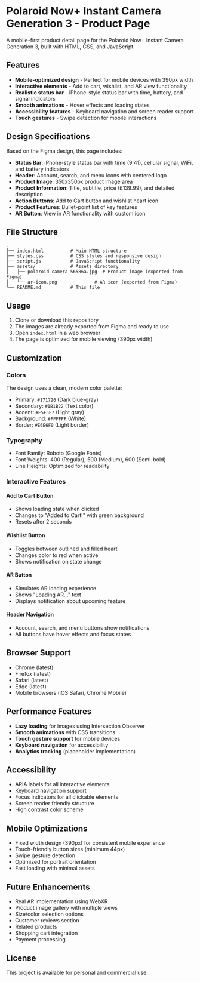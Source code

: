 # Polaroid Now+ Instant Camera Generation 3 - Product Page

A mobile-first product detail page for the Polaroid Now+ Instant Camera Generation 3, built with HTML, CSS, and JavaScript.

## Features

- **Mobile-optimized design** - Perfect for mobile devices with 390px width
- **Interactive elements** - Add to cart, wishlist, and AR view functionality
- **Realistic status bar** - iPhone-style status bar with time, battery, and signal indicators
- **Smooth animations** - Hover effects and loading states
- **Accessibility features** - Keyboard navigation and screen reader support
- **Touch gestures** - Swipe detection for mobile interactions

## Design Specifications

Based on the Figma design, this page includes:

- **Status Bar**: iPhone-style status bar with time (9:41), cellular signal, WiFi, and battery indicators
- **Header**: Account, search, and menu icons with centered logo
- **Product Image**: 350x350px product image area
- **Product Information**: Title, subtitle, price (£139.99), and detailed description
- **Action Buttons**: Add to Cart button and wishlist heart icon
- **Product Features**: Bullet-point list of key features
- **AR Button**: View in AR functionality with custom icon

## File Structure

```
.
├── index.html          # Main HTML structure
├── styles.css          # CSS styles and responsive design
├── script.js           # JavaScript functionality
├── assets/             # Assets directory
│   ├── polaroid-camera-56586a.jpg  # Product image (exported from Figma)
│   └── ar-icon.png              # AR icon (exported from Figma)
└── README.md           # This file
```

## Usage

1. Clone or download this repository
2. The images are already exported from Figma and ready to use
3. Open `index.html` in a web browser
4. The page is optimized for mobile viewing (390px width)

## Customization

### Colors
The design uses a clean, modern color palette:
- Primary: `#171726` (Dark blue-gray)
- Secondary: `#1B1B22` (Text color)
- Accent: `#F5F5F7` (Light gray)
- Background: `#FFFFFF` (White)
- Border: `#E6E6F0` (Light border)

### Typography
- Font Family: Roboto (Google Fonts)
- Font Weights: 400 (Regular), 500 (Medium), 600 (Semi-bold)
- Line Heights: Optimized for readability

### Interactive Features

#### Add to Cart Button
- Shows loading state when clicked
- Changes to "Added to Cart!" with green background
- Resets after 2 seconds

#### Wishlist Button
- Toggles between outlined and filled heart
- Changes color to red when active
- Shows notification on state change

#### AR Button
- Simulates AR loading experience
- Shows "Loading AR..." text
- Displays notification about upcoming feature

#### Header Navigation
- Account, search, and menu buttons show notifications
- All buttons have hover effects and focus states

## Browser Support

- Chrome (latest)
- Firefox (latest)
- Safari (latest)
- Edge (latest)
- Mobile browsers (iOS Safari, Chrome Mobile)

## Performance Features

- **Lazy loading** for images using Intersection Observer
- **Smooth animations** with CSS transitions
- **Touch gesture support** for mobile devices
- **Keyboard navigation** for accessibility
- **Analytics tracking** (placeholder implementation)

## Accessibility

- ARIA labels for all interactive elements
- Keyboard navigation support
- Focus indicators for all clickable elements
- Screen reader friendly structure
- High contrast color scheme

## Mobile Optimizations

- Fixed width design (390px) for consistent mobile experience
- Touch-friendly button sizes (minimum 44px)
- Swipe gesture detection
- Optimized for portrait orientation
- Fast loading with minimal assets

## Future Enhancements

- Real AR implementation using WebXR
- Product image gallery with multiple views
- Size/color selection options
- Customer reviews section
- Related products
- Shopping cart integration
- Payment processing

## License

This project is available for personal and commercial use. 